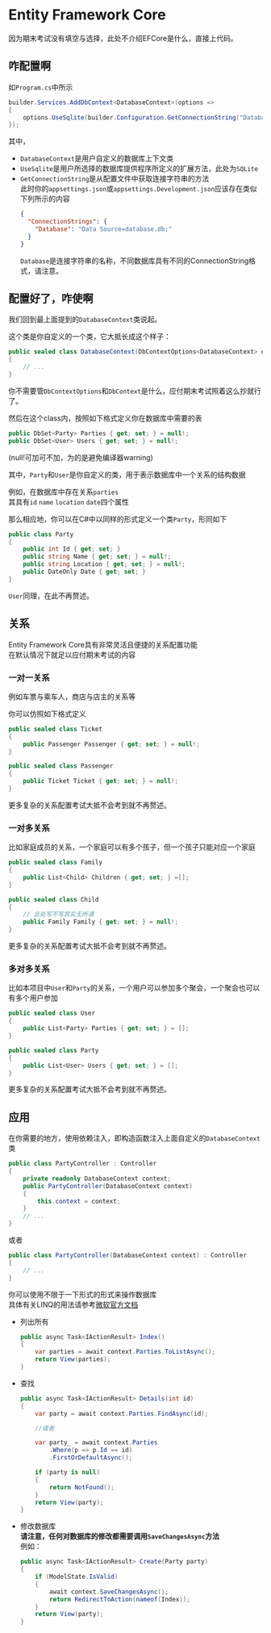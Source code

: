 # Entity Framework Core

因为期末考试没有填空与选择，此处不介绍EFCore是什么，直接上代码。

## 咋配置啊

如`Program.cs`中所示
``` csharp
builder.Services.AddDbContext<DatabaseContext>(options =>
{
    options.UseSqlite(builder.Configuration.GetConnectionString("Database"));
});
```
其中，
- `DatabaseContext`是用户自定义的数据库上下文类
- `UseSqlite`是用户所选择的数据库提供程序所定义的扩展方法，此处为`SQLite`
- `GetConnectionString`是从配置文件中获取连接字符串的方法  
    此时你的`appsettings.json`或`appsettings.Development.json`应该存在类似下列所示的内容
    ``` json
    {
      "ConnectionStrings": {
        "Database": "Data Source=database.db;"
      }
    }
    ```
    `Database`是连接字符串的名称，不同数据库具有不同的ConnectionString格式，请注意。

## 配置好了，咋使啊

我们回到最上面提到的`DatabaseContext`类说起。

这个类是你自定义的一个类，它大抵长成这个样子：
``` csharp
public sealed class DatabaseContext(DbContextOptions<DatabaseContext> options) : DbContext(options)
{
    // ...
}
```
你不需要管`DbContextOptions`和`DbContext`是什么，应付期末考试照着这么抄就行了。

然后在这个class内，按照如下格式定义你在数据库中需要的表
``` csharp
public DbSet<Party> Parties { get; set; } = null!;
public DbSet<User> Users { get; set; } = null!;
```
(null!可加可不加，为的是避免编译器warning)

其中，`Party`和`User`是你自定义的类，用于表示数据库中一个关系的结构数据  

例如，在数据库中存在关系`parties`  
其具有`id` `name` `location` `date`四个属性  

那么相应地，你可以在C#中以同样的形式定义一个类`Party`，形同如下
``` csharp
public class Party
{
    public int Id { get; set; }
    public string Name { get; set; } = null!;
    public string Location { get; set; } = null!;
    public DateOnly Date { get; set; }
}
```

`User`同理，在此不再赘述。

## 关系

Entity Framework Core具有非常灵活且便捷的关系配置功能  
在默认情况下就足以应付期末考试的内容

### 一对一关系

例如车票与乘车人，商店与店主的关系等

你可以仿照如下格式定义
``` csharp
public sealed class Ticket
{
    public Passenger Passenger { get; set; } = null!;
}

public sealed class Passenger
{
    public Ticket Ticket { get; set; } = null!;
}
```

更多复杂的关系配置考试大抵不会考到就不再赘述。

### 一对多关系

比如家庭成员的关系，一个家庭可以有多个孩子，但一个孩子只能对应一个家庭

``` csharp
public sealed class Family
{
    public List<Child> Children { get; set; } =[];
}

public sealed class Child
{
    // 此处写不写其实无所谓
    public Family Family { get; set; } = null!;
}
```

更多复杂的关系配置考试大抵不会考到就不再赘述。

### 多对多关系

比如本项目中`User`和`Party`的关系，一个用户可以参加多个聚会，一个聚会也可以有多个用户参加
``` csharp
public sealed class User
{
    public List<Party> Parties { get; set; } = [];
}

public sealed class Party
{
    public List<User> Users { get; set; } = [];
}
```

更多复杂的关系配置考试大抵不会考到就不再赘述。


## 应用

在你需要的地方，使用依赖注入，即构造函数注入上面自定义的`DatabaseContext`类

``` csharp
public class PartyController : Controller
{
    private readonly DatabaseContext context;
    public PartyController(DatabaseContext context)
    {
        this.context = context;
    }
    // ...
}
```
或者
``` csharp
public class PartyController(DatabaseContext context) : Controller
{
    // ...
}
```

你可以使用不限于一下形式的形式来操作数据库  
具体有关LINQ的用法请参考[微软官方文档](https://learn.microsoft.com/zh-cn/dotnet/csharp/programming-guide/concepts/linq/)

- 列出所有
    ``` csharp
    public async Task<IActionResult> Index()
    {
        var parties = await context.Parties.ToListAsync();
        return View(parties);
    }
    ```
- 查找
    ``` csharp
    public async Task<IActionResult> Details(int id)
    {
        var party = await context.Parties.FindAsync(id);

        //或者

        var party_ = await context.Parties
            .Where(p => p.Id == id)
            .FirstOrDefaultAsync();

        if (party is null)
        {
            return NotFound();
        }
        return View(party);
    }
    ```
- 修改数据库  
    **请注意，任何对数据库的修改都需要调用`SaveChangesAsync`方法**  
    例如：
    ``` csharp
    public async Task<IActionResult> Create(Party party)
    {
        if (ModelState.IsValid)
        {
            await context.SaveChangesAsync();
            return RedirectToAction(nameof(Index));
        }
        return View(party);
    }
    ```